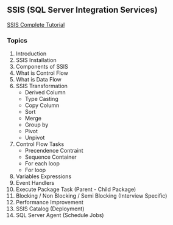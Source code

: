 ## SSIS (SQL Server Integration Services)

[SSIS Complete Tutorial](https://www.youtube.com/watch?v=G_wG-bzTCZY)

### Topics
1. Introduction
2. SSIS Installation
3. Components of SSIS
4. What is Control Flow
5. What is Data Flow
6. SSIS Transformation
    - Derived Column
    - Type Casting
    - Copy Column
    - Sort
    - Merge
    - Group by
    - Pivot
    - Unpivot
7. Control Flow Tasks
    - Precendence Contraint
    - Sequence Container
    - For each loop
    - For loop
8. Variables Expressions
9. Event Handlers
10. Execute Package Task (Parent - Child Package)
11. Blocking / Non Blocking / Semi Blocking (Interview Specific)
12. Performance Improvement
13. SSIS Catalog (Deployment)
14. SQL Server Agent (Schedule Jobs)
